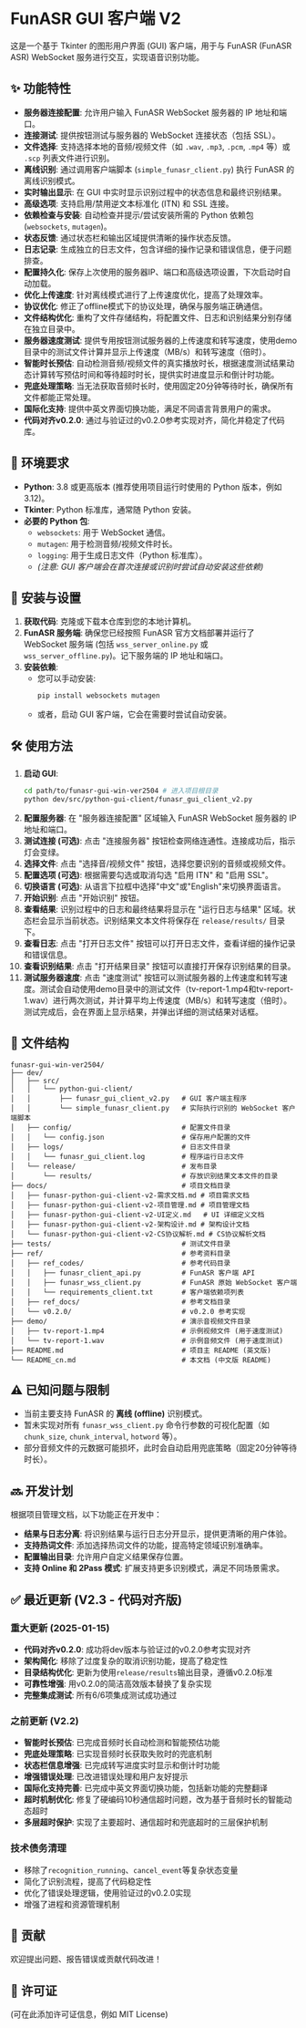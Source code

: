 # FunASR GUI 客户端 V2

这是一个基于 Tkinter 的图形用户界面 (GUI) 客户端，用于与 FunASR (FunASR ASR) WebSocket 服务进行交互，实现语音识别功能。

## ✨ 功能特性

*   **服务器连接配置**: 允许用户输入 FunASR WebSocket 服务器的 IP 地址和端口。
*   **连接测试**: 提供按钮测试与服务器的 WebSocket 连接状态（包括 SSL）。
*   **文件选择**: 支持选择本地的音频/视频文件（如 `.wav`, `.mp3`, `.pcm`, `.mp4` 等）或 `.scp` 列表文件进行识别。
*   **离线识别**: 通过调用客户端脚本 (`simple_funasr_client.py`) 执行 FunASR 的离线识别模式。
*   **实时输出显示**: 在 GUI 中实时显示识别过程中的状态信息和最终识别结果。
*   **高级选项**: 支持启用/禁用逆文本标准化 (ITN) 和 SSL 连接。
*   **依赖检查与安装**: 自动检查并提示/尝试安装所需的 Python 依赖包 (`websockets`, `mutagen`)。
*   **状态反馈**: 通过状态栏和输出区域提供清晰的操作状态反馈。
*   **日志记录**: 生成独立的日志文件，包含详细的操作记录和错误信息，便于问题排查。
*   **配置持久化**: 保存上次使用的服务器IP、端口和高级选项设置，下次启动时自动加载。
*   **优化上传速度**: 针对离线模式进行了上传速度优化，提高了处理效率。
*   **协议优化**: 修正了offline模式下的协议处理，确保与服务端正确通信。
*   **文件结构优化**: 重构了文件存储结构，将配置文件、日志和识别结果分别存储在独立目录中。
*   **服务器速度测试**: 提供专用按钮测试服务器的上传速度和转写速度，使用demo目录中的测试文件计算并显示上传速度（MB/s）和转写速度（倍时）。
*   **智能时长预估**: 自动检测音频/视频文件的真实播放时长，根据速度测试结果动态计算转写预估时间和等待超时时长，提供实时进度显示和倒计时功能。
*   **兜底处理策略**: 当无法获取音频时长时，使用固定20分钟等待时长，确保所有文件都能正常处理。
*   **国际化支持**: 提供中英文界面切换功能，满足不同语言背景用户的需求。
*   **代码对齐v0.2.0**: 通过与验证过的v0.2.0参考实现对齐，简化并稳定了代码库。

## 🐍 环境要求

*   **Python**: 3.8 或更高版本 (推荐使用项目运行时使用的 Python 版本，例如 3.12)。
*   **Tkinter**: Python 标准库，通常随 Python 安装。
*   **必要的 Python 包**:
    *   `websockets`: 用于 WebSocket 通信。
    *   `mutagen`: 用于检测音频/视频文件时长。
    *   `logging`: 用于生成日志文件（Python 标准库）。
    *   *(注意: GUI 客户端会在首次连接或识别时尝试自动安装这些依赖)*

## 🚀 安装与设置

1.  **获取代码**: 克隆或下载本仓库到您的本地计算机。
2.  **FunASR 服务端**: 确保您已经按照 FunASR 官方文档部署并运行了 WebSocket 服务端 (包括 `wss_server_online.py` 或 `wss_server_offline.py`)。记下服务端的 IP 地址和端口。
3.  **安装依赖**:
    *   您可以手动安装:
        ```bash
        pip install websockets mutagen
        ```
    *   或者，启动 GUI 客户端，它会在需要时尝试自动安装。

## 🛠️ 使用方法

1.  **启动 GUI**:
    ```bash
    cd path/to/funasr-gui-win-ver2504 # 进入项目根目录
    python dev/src/python-gui-client/funasr_gui_client_v2.py
    ```
2.  **配置服务器**: 在 "服务器连接配置" 区域输入 FunASR WebSocket 服务器的 IP 地址和端口。
3.  **测试连接 (可选)**: 点击 "连接服务器" 按钮检查网络连通性。连接成功后，指示灯会变绿。
4.  **选择文件**: 点击 "选择音/视频文件" 按钮，选择您要识别的音频或视频文件。
5.  **配置选项 (可选)**: 根据需要勾选或取消勾选 "启用 ITN" 和 "启用 SSL"。
6.  **切换语言 (可选)**: 从语言下拉框中选择"中文"或"English"来切换界面语言。
7.  **开始识别**: 点击 "开始识别" 按钮。
8.  **查看结果**: 识别过程中的日志和最终结果将显示在 "运行日志与结果" 区域。状态栏会显示当前状态。识别结果文本文件将保存在 `release/results/` 目录下。
9.  **查看日志**: 点击 "打开日志文件" 按钮可以打开日志文件，查看详细的操作记录和错误信息。
10. **查看识别结果**: 点击 "打开结果目录" 按钮可以直接打开保存识别结果的目录。
11. **测试服务器速度**: 点击 "速度测试" 按钮可以测试服务器的上传速度和转写速度。测试会自动使用demo目录中的测试文件（tv-report-1.mp4和tv-report-1.wav）进行两次测试，并计算平均上传速度（MB/s）和转写速度（倍时）。测试完成后，会在界面上显示结果，并弹出详细的测试结果对话框。

## 📁 文件结构

```
funasr-gui-win-ver2504/
├── dev/
│   ├── src/
│   │   └── python-gui-client/
│   │       ├── funasr_gui_client_v2.py   # GUI 客户端主程序
│   │       └── simple_funasr_client.py   # 实际执行识别的 WebSocket 客户端脚本
│   ├── config/                           # 配置文件目录
│   │   └── config.json                   # 保存用户配置的文件
│   ├── logs/                             # 日志文件目录
│   │   └── funasr_gui_client.log         # 程序运行日志文件
│   └── release/                          # 发布目录
│       └── results/                      # 存放识别结果文本文件的目录
├── docs/                                 # 项目文档目录
│   ├── funasr-python-gui-client-v2-需求文档.md # 项目需求文档
│   ├── funasr-python-gui-client-v2-项目管理.md # 项目管理文档
│   ├── funasr-python-gui-client-v2-UI定义.md   # UI 详细定义文档
│   ├── funasr-python-gui-client-v2-架构设计.md # 架构设计文档
│   └── funasr-python-gui-client-v2-CS协议解析.md # CS协议解析文档
├── tests/                                # 测试文件目录
├── ref/                                  # 参考资料目录
│   ├── ref_codes/                        # 参考代码目录
│   │   ├── funasr_client_api.py          # FunASR 客户端 API
│   │   ├── funasr_wss_client.py          # FunASR 原始 WebSocket 客户端
│   │   └── requirements_client.txt       # 客户端依赖项列表
│   ├── ref_docs/                         # 参考文档目录
│   └── v0.2.0/                           # v0.2.0 参考实现
├── demo/                                 # 演示音视频文件目录
│   ├── tv-report-1.mp4                   # 示例视频文件 (用于速度测试)
│   └── tv-report-1.wav                   # 示例音频文件 (用于速度测试)
├── README.md                             # 项目主 README (英文版)
└── README_cn.md                          # 本文档 (中文版 README)
```

## ⚠️ 已知问题与限制

*   当前主要支持 FunASR 的 **离线 (offline)** 识别模式。
*   暂未实现对所有 `funasr_wss_client.py` 命令行参数的可视化配置（如 `chunk_size`, `chunk_interval`, `hotword` 等）。
*   部分音频文件的元数据可能损坏，此时会自动启用兜底策略（固定20分钟等待时长）。

## 🔜 开发计划

根据项目管理文档，以下功能正在开发中：

*   **结果与日志分离**: 将识别结果与运行日志分开显示，提供更清晰的用户体验。
*   **支持热词文件**: 添加选择热词文件的功能，提高特定领域识别准确率。
*   **配置输出目录**: 允许用户自定义结果保存位置。
*   **支持 Online 和 2Pass 模式**: 扩展支持更多识别模式，满足不同场景需求。

## ✅ 最近更新 (V2.3 - 代码对齐版)

### 重大更新 (2025-01-15)
*   **代码对齐v0.2.0**: 成功将dev版本与验证过的v0.2.0参考实现对齐
*   **架构简化**: 移除了过度复杂的取消识别功能，提高了稳定性
*   **目录结构优化**: 更新为使用`release/results`输出目录，遵循v0.2.0标准
*   **可靠性增强**: 用v0.2.0的简洁高效版本替换了复杂实现
*   **完整集成测试**: 所有6/6项集成测试成功通过

### 之前更新 (V2.2)
*   **智能时长预估**: 已完成音频时长自动检测和智能预估功能
*   **兜底处理策略**: 已实现音频时长获取失败时的兜底机制
*   **状态栏信息增强**: 已完成转写进度实时显示和倒计时功能
*   **增强错误处理**: 已改进错误处理和用户友好提示
*   **国际化支持完善**: 已完成中英文界面切换功能，包括新功能的完整翻译
*   **超时机制优化**: 修复了硬编码10秒通信超时问题，改为基于音频时长的智能动态超时
*   **多层超时保护**: 实现了主要超时、通信超时和兜底超时的三层保护机制

### 技术债务清理
*   移除了`recognition_running`、`cancel_event`等复杂状态变量
*   简化了识别流程，提高了代码稳定性
*   优化了错误处理逻辑，使用验证过的v0.2.0实现
*   增强了进程和资源管理机制

## 🤝 贡献

欢迎提出问题、报告错误或贡献代码改进！

## 📄 许可证

(可在此添加许可证信息，例如 MIT License) 
